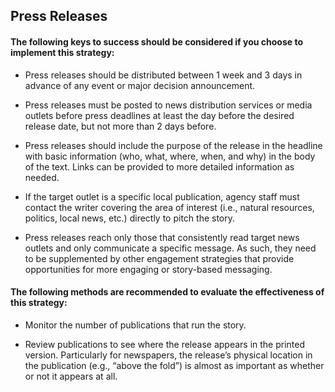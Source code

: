 ## Press Releases
#### The following keys to success should be considered if you choose to implement this strategy:
- Press releases should be distributed between 1 week and 3 days in advance of any event or major decision announcement.

- Press releases must be posted to news distribution services or media outlets before press deadlines at least the day before the desired release date, but not more than 2 days before.

- Press releases should include the purpose of the release in the headline with basic information (who, what, where, when, and why) in the body of the text. Links can be provided to more detailed information as needed.

- If the target outlet is a specific local publication, agency staff must contact the writer covering the area of interest (i.e., natural resources, politics, local news, etc.) directly to pitch the story.

- Press releases reach only those that consistently read target news outlets and only communicate a specific message. As such, they need to be supplemented by other engagement strategies that provide opportunities for more engaging or story-based messaging.

#### The following methods are recommended to evaluate the effectiveness of this strategy:
- Monitor the number of publications that run the story.

- Review publications to see where the release appears in the printed version. Particularly for newspapers, the release’s physical location in the publication (e.g., “above the fold”) is almost as important as whether or not it appears at all.
